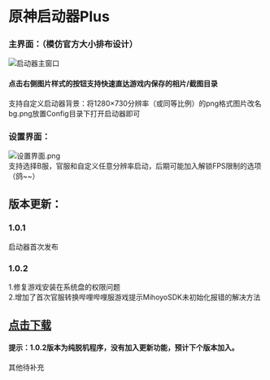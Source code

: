 # 原神启动器Plus

### 主界面：（模仿官方大小排布设计）
![启动器主窗口](https://i.loli.net/2021/11/24/cCWSDuIQZ8ixlmd.png)

#### 点击右侧图片样式的按钮支持快速直达游戏内保存的相片/截图目录

支持自定义启动器背景：将1280×730分辨率（或同等比例）的png格式图片改名bg.png放置Config目录下打开启动器即可

### 设置界面：
![设置界面.png](https://i.loli.net/2021/11/24/GbqMEltgRBZszr3.png)  
支持选择B服，官服和自定义任意分辨率启动，后期可能加入解锁FPS限制的选项（鸽~~）  


## 版本更新：
### 1.0.1

启动器首次发布  

### 1.0.2

1.修复游戏安装在系统盘的权限问题    
2.增加了首次官服转换哔哩哔哩服游戏提示MihoyoSDK未初始化报错的解决方法  

## [点击下载](https://github.com/DawnFz/Genshin-LauncherDIY/releases)
#### 提示：1.0.2版本为纯脱机程序，没有加入更新功能，预计下个版本加入。

其他待补充  

